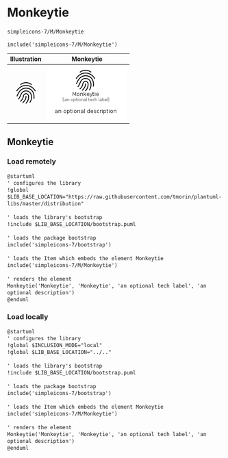 # Monkeytie


```text
simpleicons-7/M/Monkeytie
```

```text
include('simpleicons-7/M/Monkeytie')
```



| Illustration | Monkeytie |
| :---: | :---: |
| ![illustration for Illustration](../../simpleicons-7/M/Monkeytie.png) | ![illustration for Monkeytie](../../simpleicons-7/M/Monkeytie.Local.png) |




## Monkeytie

### Load remotely
```plantuml
@startuml
' configures the library
!global $LIB_BASE_LOCATION="https://raw.githubusercontent.com/tmorin/plantuml-libs/master/distribution"

' loads the library's bootstrap
!include $LIB_BASE_LOCATION/bootstrap.puml

' loads the package bootstrap
include('simpleicons-7/bootstrap')

' loads the Item which embeds the element Monkeytie
include('simpleicons-7/M/Monkeytie')

' renders the element
Monkeytie('Monkeytie', 'Monkeytie', 'an optional tech label', 'an optional description')
@enduml
```

### Load locally
```plantuml
@startuml
' configures the library
!global $INCLUSION_MODE="local"
!global $LIB_BASE_LOCATION="../.."

' loads the library's bootstrap
!include $LIB_BASE_LOCATION/bootstrap.puml

' loads the package bootstrap
include('simpleicons-7/bootstrap')

' loads the Item which embeds the element Monkeytie
include('simpleicons-7/M/Monkeytie')

' renders the element
Monkeytie('Monkeytie', 'Monkeytie', 'an optional tech label', 'an optional description')
@enduml
```


